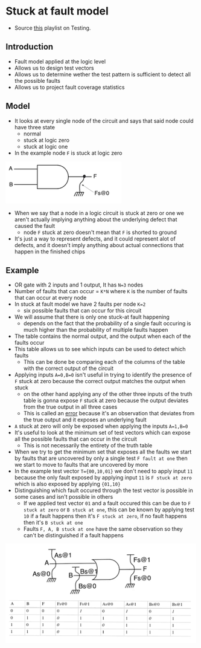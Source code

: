 # Stuck at fault model
- Source [this](https://www.youtube.com/playlist?list=PLyWAP9QBe16qiSMkBcAnUMxFagLIJzmv1) playlist on Testing.

## Introduction
- Fault model applied at the logic level
- Allows us to design test vectors
- Allows us to determine wether the test pattern is sufficient to detect all the possible faults
- Allows us to project fault coverage statistics

## Model
- It looks at every single node of the circuit and says that said node could have three state
    - normal
    - stuck at logic zero
    - stuck at logic one
- In the example node `F` is stuck at logic zero

![stuck-at-zero-example](imgs/stuck-at-fault-model/stuck-at-zero-example.png)

- When we say that a node in a logic circuit is stuck at zero or one we aren't actually implying anything about the underlying defect that caused the fault
    - node `F` stuck at zero doesn't mean that `F` is shorted to ground
- It's just a way to represent defects, and it could represent alot of defects, and it doesn't imply anything about actual connections that happen in the finished chips

## Example
- OR gate with 2 inputs and 1 output, It has `N=3` nodes
- Number of faults that can occur = `K*N` where `K` is the number of faults that can occur at every node
- In stuck at fault model we have 2 faults per node `K=2`
    - six possible faults that can occur for this circuit
- We will assume that there is only one stuck-at fault happening
    - depends on the fact that the probability of a single fault occuring is much higher than the probability of multiple faults happen
- The table contains the normal output, and the output when each of the faults occur
- This table allows us to see which inputs can be used to detect which faults
    - This can be done be comparing each of the columns of the table with the correct output of the circuit
- Applying inputs `A=0,B=0` isn't useful in trying to identify the presence of `F` stuck at zero because the correct output matches the output when stuck
    - on the other hand applying any of the other three inputs of the truth table is gonna expose `F` stuck at zero because the output deviates from the true output in all three cases
    - This is called an [error](2-defects-faults-errors.md) because it's an observation that deviates from the true output and it exposes an underlying fault
- `A` stuck at zero will only be exposed when applying the inputs `A=1,B=0`
- It's useful to look at the minimum set of test vectors which can expose all the possible faults that can occur in the circuit 
    - This is not necessarily the entirety of the truth table
- When we try to get the minimum set that exposes all the faults we start by faults that are uncovered by only a single test `F fault at one` then we start to move to faults that are uncovered by more
- In the example test vector `T={00,10,01}` we don't need to apply input `11` because the only fault exposed by applying input `11` is `F stuck at zero` which is also exposed by applying `{01,10}`
- Distinguishing which fault occured through the test vector is possible in some cases and isn't possible in others
    - If we applied test vector `01` and a fault occured this can be due to `F stuck at zero` or `B stuck at one`, this can be known by applying test `10` if a fault happens then it's `F stuck at zero`, if no fault happens then it's `B stuck at one`
    - Faults `F, A, B stuck at one` have the same observation so they can't be distinguished if a fault happens

![or-gate-stuck-at-model-example](imgs/stuck-at-fault-model/or-gate-stuck-at-model-example.png)
